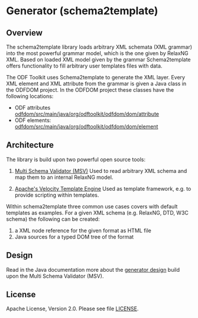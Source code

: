 # Generator (schema2template)

## Overview

The schema2template library loads arbitrary XML schemata (XML grammar)
into the most powerful grammar model, which is the one given by RelaxNG XML.
Based on loaded XML model given by the grammar Schema2template offers functionality
to fill arbitrary user templates files with data.

The ODF Toolkit uses Schema2template to generate the XML layer.
Every XML element and XML attribute from the grammar is given a Java class in the ODFDOM project.
In the ODFDOM project these classes have the following locations:

* ODF attributes [odfdom/src/main/java/org/odftoolkit/odfdom/dom/attribute](../odfdom/src/main/java/org/odftoolkit/odfdom/dom/attribute)
* ODF elements: [odfdom/src/main/java/org/odftoolkit/odfdom/dom/element](../odfdom/src/main/java/org/odftoolkit/odfdom/dom/element)

## Architecture

The library is build upon two powerful open source tools:

1. [Multi Schema Validator (MSV)](https://github.com/kohsuke/msv)
Used to read arbitrary XML schema and map them to an internal RelaxNG model.

2. [Apache's Velocity Template Engine](http://velocity.apache.org/)
Used as template framework, e.g. to provide scripting within templates.

Within schema2template three common use cases covers with default templates as examples.
For a given XML schema (e.g. RelaxNG, DTD, W3C schema) the following can be created:

1. a XML node reference for the given format as HTML file
2. Java sources for a typed DOM tree of the format

## Design

Read in the Java documentation more about the [generator design](https://tdf.github.io/odftoolkit/docs/api/schema2template/index.html) build upon the Multi Schema Validator (MSV).

## License

Apache License, Version 2.0. Please see file  [LICENSE](LICENSE.txt).
